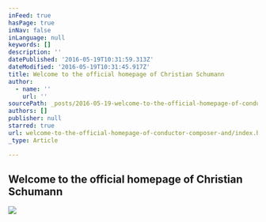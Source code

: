 ```yaml
---
inFeed: true
hasPage: true
inNav: false
inLanguage: null
keywords: []
description: ''
datePublished: '2016-05-19T10:31:59.313Z'
dateModified: '2016-05-19T10:31:45.917Z'
title: Welcome to the official homepage of Christian Schumann
author:
  - name: ''
    url: ''
sourcePath: _posts/2016-05-19-welcome-to-the-official-homepage-of-conductor-composer-and.md
authors: []
publisher: null
starred: true
url: welcome-to-the-official-homepage-of-conductor-composer-and/index.html
_type: Article

---
```

## Welcome to the official homepage of Christian Schumann
![](https://the-grid-user-content.s3-us-west-2.amazonaws.com/f020412c-1549-49a4-a1e2-3e95e60b6927.jpg)